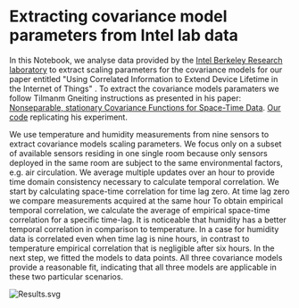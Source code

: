 # Extracting covariance model parameters from Intel lab data

In this Notebook, we analyse data provided by the [Intel Berkeley Research laboratory](http://db.csail.mit.edu/labdata/labdata.html) to extract scaling parameters for the covariance models for our paper entitled "Using Correlated Information to Extend Device Lifetime in the Internet of Things" . To extract the covariance models paramaters we follow Tilmanm  Gneiting instructions as presented in his paper: [Nonseparable, stationary Covariance Functions for Space-Time Data](http://www.jstor.org/stable/3085674). [Our code](https://github.com/hribarjernej89/Nonseparable_Stationary_Covariance_Functions_for_Space-Time_Data) replicating his experiment.

We use temperature and humidity measurements from nine sensors to extract covariance models scaling parameters. We focus only on a subset of available sensors residing in one single room because only sensors deployed in the same room are subject to the same environmental factors, e.g. air circulation. We average multiple updates over an hour to provide time domain consistency necessary to calculate temporal correlation. We start by calculating space-time correlation for time lag zero. At time lag zero we compare measurements acquired at the same hour To obtain empirical temporal correlation, we calculate the average of empirical space-time correlation for a specific time-lag. It is noticeable that humidity has a better temporal correlation in comparison to temperature. In a case for humidity data is correlated even when time lag is nine hours, in contrast to temperature empirical correlation that is negligible after six hours. In the next step, we fitted the models to data points. All three covariance models provide a reasonable fit, indicating that all three models are applicable in these two particular scenarios. 


![Results.svg](attachment:Results.svg)
